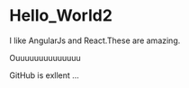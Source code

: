 # Hello_World2

I like AngularJs and React.These are amazing.

Ouuuuuuuuuuuuuu

GitHub is exllent ...
